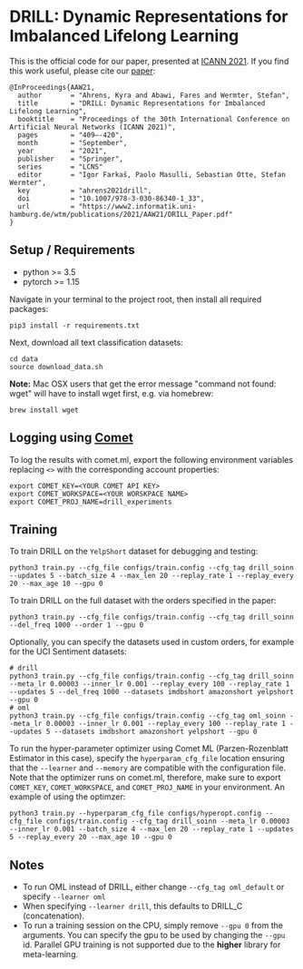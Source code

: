 # DRILL: Dynamic Representations for Imbalanced Lifelong Learning

This is the official code for our paper, presented at 
[ICANN 2021](https://e-nns.org/icann2021/). If you find this work useful, please cite our [paper](https://www2alt.informatik.uni-hamburg.de/wtm/publications/2021/AAW21/index.php):

```
@InProceedings{AAW21,
  author       = "Ahrens, Kyra and Abawi, Fares and Wermter, Stefan",
  title        = "DRILL: Dynamic Representations for Imbalanced Lifelong Learning",
  booktitle    = "Proceedings of the 30th International Conference on Artificial Neural Networks (ICANN 2021)",
  pages        = "409–-420",
  month        = "September",
  year         = "2021",
  publisher    = "Springer",
  series       = "LCNS"
  editor       = "Igor Farkaš, Paolo Masulli, Sebastian Otte, Stefan Wermter",
  key          = "ahrens2021drill",
  doi          = "10.1007/978-3-030-86340-1_33",
  url          = "https://www2.informatik.uni-hamburg.de/wtm/publications/2021/AAW21/DRILL_Paper.pdf"
}
```


## Setup / Requirements

* python >= 3.5
* pytorch >= 1.15

Navigate in your terminal to the project root, then install all required packages:

```
pip3 install -r requirements.txt
```

Next, download all text classification datasets:

```
cd data
source download_data.sh
```

**Note:** Mac OSX users that get the error message "command not found: wget" will have to install wget first, e.g. via homebrew:

```
brew install wget
```

## Logging using [Comet](https://www.comet.ml/) 

To log the results with comet.ml, export the following environment variables replacing `<>` with the corresponding account
properties:

```
export COMET_KEY=<YOUR COMET API KEY>
export COMET_WORKSPACE=<YOUR WORSKPACE NAME>
export COMET_PROJ_NAME=drill_experiments
```

## Training

To train DRILL on the `YelpShort` dataset for debugging and testing:

```
python3 train.py --cfg_file configs/train.config --cfg_tag drill_soinn --updates 5 --batch_size 4 --max_len 20 --replay_rate 1 --replay_every 20 --max_age 10 --gpu 0
```

To train DRILL on the full dataset with the orders specified in the paper:

```
python3 train.py --cfg_file configs/train.config --cfg_tag drill_soinn --del_freq 1000 --order 1 --gpu 0
```

Optionally, you can specify the datasets used in custom orders, for example for the UCI Sentiment datasets:

```
# drill
python3 train.py --cfg_file configs/train.config --cfg_tag drill_soinn --meta_lr 0.00003 --inner_lr 0.001 --replay_every 100 --replay_rate 1 --updates 5 --del_freq 1000 --datasets imdbshort amazonshort yelpshort --gpu 0
# oml
python3 train.py --cfg_file configs/train.config --cfg_tag oml_soinn --meta_lr 0.00003 --inner_lr 0.001 --replay_every 100 --replay_rate 1 --updates 5 --datasets imdbshort amazonshort yelpshort --gpu 0
```

To run the hyper-parameter optimizer using Comet ML (Parzen-Rozenblatt Estimator in this case), specify the
`hyperparam_cfg_file` location ensuring that the `--learner` and `--memory` are compatible with the configuration file.
Note that the optimizer runs on comet.ml, therefore, make sure to export `COMET_KEY`, `COMET_WORKSPACE`,
and `COMET_PROJ_NAME`
in your environment. An example of using the optimzer:

```
python3 train.py --hyperparam_cfg_file configs/hyperopt.config --cfg_file configs/train.config --cfg_tag drill_soinn --meta_lr 0.00003 --inner_lr 0.001 --batch_size 4 --max_len 20 --replay_rate 1 --updates 5 --replay_every 20 --max_age 10 --gpu 0
```

## Notes

* To run OML instead of DRILL, either change `--cfg_tag oml_default` or specify `--learner oml`
* When specifying `--learner drill`, this defaults to DRILL_C (concatenation).
* To run a training session on the CPU, simply remove
  `--gpu 0` from the arguments. You can specify the gpu to be used by changing the `--gpu` id. Parallel GPU training is
  not supported due to the **higher** library for meta-learning. 
